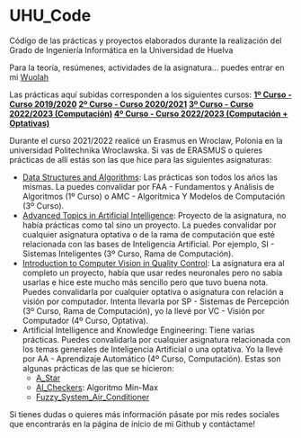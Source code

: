 # UHU_Code
Código de las prácticas y proyectos elaborados durante la realización del Grado de Ingeniería Informática en la Universidad de Huelva

Para la teoría, resúmenes, actividades de la asignatura... puedes entrar en mi [Wuolah](https://wuolah.com/profile/GrunCrow/uploaded)

Las prácticas aquí subidas corresponden a los siguientes cursos:
**[1º Curso - Curso 2019/2020](https://github.com/GrunCrow/UHU_Code/tree/main/1º%20Curso)
[2º Curso - Curso 2020/2021](https://github.com/GrunCrow/UHU_Code/tree/main/2º%20Curso)
[3º Curso - Curso 2022/2023 (Computación)](https://github.com/GrunCrow/UHU_Code/tree/main/3º%20Curso)
[4º Curso - Curso 2022/2023 (Computación + Optativas)](https://github.com/GrunCrow/UHU_Code/tree/main/4º%20Curso)**

Durante el curso 2021/2022 realicé un Erasmus en Wroclaw, Polonia en la universidad Politechnika Wroclawska. Si vas de ERASMUS o quieres prácticas de allí estás son las que hice para las siguientes asignaturas:
- [Data Structures and Algorithms](https://github.com/GrunCrow/Data-Structures-and-Algorithms): Las prácticas son todos los años las mismas. La puedes convalidar por FAA - Fundamentos y Análisis de Algoritmos (1º Curso) o AMC - Algorítmica Y Modelos de Computación (3º Curso).
- [Advanced Topics in Artificial Intelligence](https://github.com/Daedheldir/CppSFMLBoids): Proyecto de la asignatura, no había prácticas como tal sino un proyecto. La puedes convalidar por cualquier asignatura optativa o de la rama de computación que esté relacionada con las bases de Inteligencia Artificial. Por ejemplo, SI - Sistemas Inteligentes (3º Curso, Rama de Computación).
- [Introduction to Computer Vision in Quality Control](https://github.com/GrunCrow/color_detector): La asignatura era al completo un proyecto, había que usar redes neuronales pero no sabía usarlas e hice este mucho más sencillo pero que tuvo buena nota. Puedes convalidarla por cualquier optativa o asignatura con relación a visión por computador. Intenta llevarla por SP - Sistemas de Percepción (3º Curso, Rama de Computación), yo la llevé por VC - Visión por Computador (4º Curso, Optativa).
- Artificial Intelligence and Knowledge Engineering: Tiene varias prácticas. Puedes convalidarla por cualquier asignatura relacionada con los temas generales de Inteligencia Artificial o una optativa. Yo la llevé por AA - Aprendizaje Automático (4º Curso, Computación). Estas son algunas prácticas de las que se hicieron:
  - [A_Star](https://github.com/GrunCrow/A_star) 
  - [AI_Checkers](https://github.com/GrunCrow/AI-checkers): Algoritmo Min-Max
  - [Fuzzy_System_Air_Conditioner](https://github.com/GrunCrow/FuzzyInferenceSystem_AirConditioner)

Si tienes dudas o quieres más información pásate por mis redes sociales que encontrarás en la página de inicio de mi Github y contáctame!
